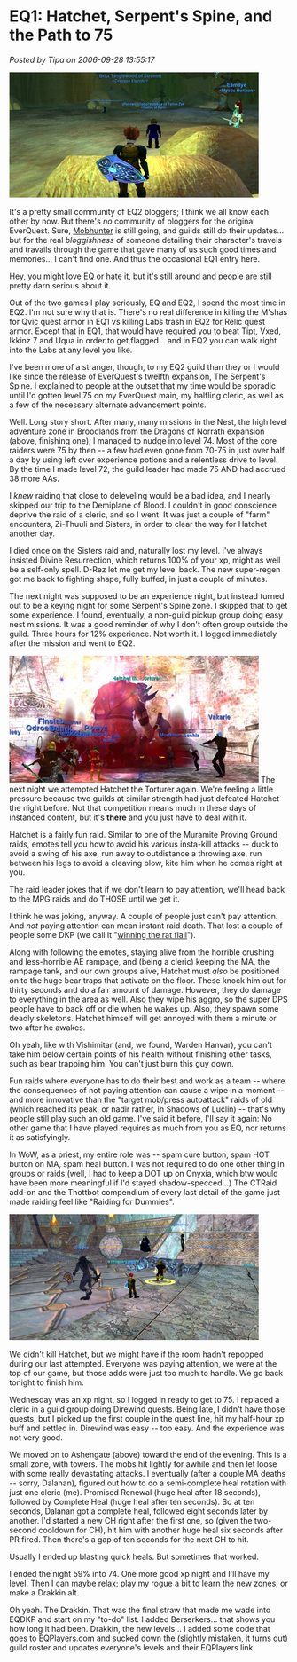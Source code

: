 # EQ1: Hatchet, Serpent's Spine, and the Path to 75

*Posted by Tipa on 2006-09-28 13:55:17*

![The Nest](../uploads/2006/09/nest.jpg)

It's a pretty small community of EQ2 bloggers; I think we all know each other by now. But there's *no* community of bloggers for the original EverQuest. Sure, [Mobhunter](http://mobhunter.com/ "Mobhunter") is still going, and guilds still do their updates... but for the real *bloggishness* of someone detailing their character's travels and travails through the game that gave many of us such good times and memories... I can't find one. And thus the occasional EQ1 entry here.

Hey, you might love EQ or hate it, but it's still around and people are still pretty darn serious about it.

Out of the two games I play seriously, EQ and EQ2, I spend the most time in EQ2. I'm not sure why that is. There's no real difference in killing the M'shas for Qvic quest armor in EQ1 vs killing Labs trash in EQ2 for Relic quest armor. Except that in EQ1, that would have required you to beat Tipt, Vxed, Ikkinz 7 and Uqua in order to get flagged... and in EQ2 you can walk right into the Labs at any level you like.

I've been more of a stranger, though, to my EQ2 guild than they or I would like since the release of EverQuest's twelfth expansion, The Serpent's Spine. I explained to people at the outset that my time would be sporadic until I'd gotten level 75 on my EverQuest main, my halfling cleric, as well as a few of the necessary alternate advancement points.

Well. Long story short. After many, many missions in the Nest, the high level adventure zone in Broodlands from the Dragons of Norrath expansion (above, finishing one), I managed to nudge into level 74. Most of the core raiders were 75 by then -- a few had even gone from 70-75 in just over half a day by using left over experience potions and a relentless drive to level. By the time I made level 72, the guild leader had made 75 AND had accrued 38 more AAs.

I *knew* raiding that close to deleveling would be a bad idea, and I nearly skipped our trip to the Demiplane of Blood. I couldn't in good conscience deprive the raid of a cleric, and so I went. It was just a couple of "farm" encounters, Zi-Thuuli and Sisters, in order to clear the way for Hatchet another day.

I died once on the Sisters raid and, naturally lost my level. I've always insisted Divine Resurrection, which returns 100% of your xp, might as well be a self-only spell. D-Rez let me get my level back. The new super-regen got me back to fighting shape, fully buffed, in just a couple of minutes.

The next night was supposed to be an experience night, but instead turned out to be a keying night for some Serpent's Spine zone. I skipped that to get some experience. I found, eventually, a non-guild pickup group doing easy nest missions. It was a good reminder of why I don't often group outside the guild. Three hours for 12% experience. Not worth it. I logged immediately after the mission and went to EQ2.

![Hatchet the Torturer](../uploads/2006/09/hatchet.jpg)
The next night we attempted Hatchet the Torturer again. We're feeling a little pressure because two guilds at similar strength had just defeated Hatchet the night before. Not that competition means much in these days of instanced content, but it's **there** and you just have to deal with it.

Hatchet is a fairly fun raid. Similar to one of the Muramite Proving Ground raids, emotes tell you how to avoid his various insta-kill attacks -- duck to avoid a swing of his axe, run away to outdistance a throwing axe, run between his legs to avoid a cleaving blow, kite him when he comes right at you.

The raid leader jokes that if we don't learn to pay attention, we'll head back to the MPG raids and do THOSE until we get it.

I think he was joking, anyway. A couple of people just can't pay attention. And *not* paying attention can mean instant raid death. That lost a couple of people some DKP (we call it "[winning the rat flail](http://www.vgcats.com/comics/?strip_id=110 "VG Cats - Skittles!")").

Along with following the emotes, staying alive from the horrible crushing and less-horrible AE rampage, and (being a cleric) keeping the MA, the rampage tank, and our own groups alive, Hatchet must *also* be positioned on to the huge bear traps that activate on the floor. These knock him out for thirty seconds and do a fair amount of damage. However, they do damage to everything in the area as well. Also they wipe his aggro, so the super DPS people have to back off or die when he wakes up. Also, they spawn some deadly skeletons. Hatchet himself will get annoyed with them a minute or two after he awakes.

Oh yeah, like with Vishimitar (and, we found, Warden Hanvar), you can't take him below certain points of his health without finishing other tasks, such as bear trapping him. You can't just burn this guy down.

Fun raids where everyone has to do their best and work as a team -- where the consequences of not paying attention can cause a wipe in a moment -- and more innovative than the "target mob/press autoattack" raids of old (which reached its peak, or nadir rather, in Shadows of Luclin) -- that's why people still play such an old game. I've said it before, I'll say it again: No other game that I have played requires as much from you as EQ, nor returns it as satisfyingly.

In WoW, as a priest, my entire role was -- spam cure button, spam HOT button on MA, spam heal button. I was not required to do one other thing in groups or raids (well, I had to keep a DOT up on Onyxia, which btw would have been more meaningful if I'd stayed shadow-specced...) The CTRaid add-on and the Thottbot compendium of every last detail of the game just made raiding feel like "Raiding for Dummies".

![Ashengate](../uploads/2006/09/ashengate.jpg)

We didn't kill Hatchet, but we might have if the room hadn't repopped during our last attempted. Everyone was paying attention, we were at the top of our game, but those adds were just too much to handle. We go back tonight to finish him.

Wednesday was an xp night, so I logged in ready to get to 75. I replaced a cleric in a guild group doing Direwind quests. Being late, I didn't have those quests, but I picked up the first couple in the quest line, hit my half-hour xp buff and settled in. Direwind was easy -- too easy. And the experience was not very good.

We moved on to Ashengate (above) toward the end of the evening. This is a small zone, with towers. The mobs hit lightly for awhile and then let loose with some really devastating attacks. I eventually (after a couple MA deaths -- sorry, Dalanan), figured out how to do a semi-complete heal rotation with just one cleric (me). Promised Renewal (huge heal after 18 seconds), followed by Complete Heal (huge heal after ten seconds). So at ten seconds, Dalanan got a complete heal, followed eight seconds later by another. I'd started a new CH right after the first one, so (given the two-second cooldown for CH), hit him with another huge heal six seconds after PR fired. Then there's a gap of ten seconds for the next CH to hit.

Usually I ended up blasting quick heals. But sometimes that worked.

I ended the night 59% into 74. One more good xp night and I'll have my level. Then I can maybe relax; play my rogue a bit to learn the new zones, or make a Drakkin alt.

Oh yeah. The Drakkin. That was the final straw that made me wade into EQDKP and start on my "to-do" list. I added Berserkers... that shows you how long it had been. Drakkin, the new levels... I added some code that goes to EQPlayers.com and sucked down the (slightly mistaken, it turns out) guild roster and updates everyone's levels and their EQPlayers link.
